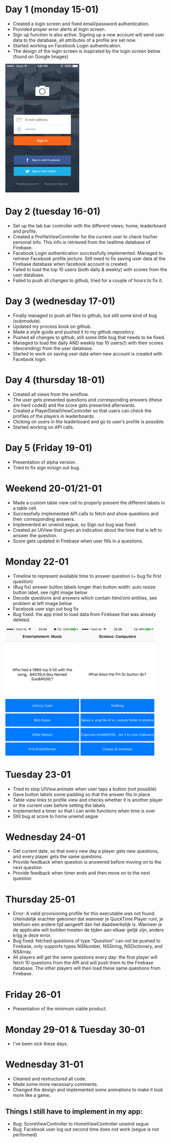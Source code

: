 # Day 1 (monday 15-01)
* Created a login screen and fixed email/password authentication. 
* Provided proper error alerts at login screen.
* Sign up function is also active. Signing up a new account will send user data to the database, all attributes of a profile are set now.
* Started working on Facebook Login authentication.
* The design of the login screen is inspirated by the login screen below (found on Google Images)

<img src="doc/processbook_image1.jpg" alt="login screen inspiration" width="230" height="400">

# Day 2 (tuesday 16-01)
* Set up the tab bar controller with the different views; home, leaderboard and profile.
* Created a ProfileViewController for the current user to check his/her personal info. This info is retrieved from the realtime database of Firebase.
* Facebook Login authentication successfully implemented. Managed to retrieve Facebook profile picture. Still need to fix saving user data at the Firebase database when facebook account is created.
* Failed to load the top 10 users (both daily & weekly) with scores from the user database.
* Failed to push all changes to github, tried for a couple of hours to fix it.

# Day 3 (wednesday 17-01)
* Finally managed to push all files to github, but still some kind of bug (submodule).
* Updated my process book on github.
* Made a style guide and pushed it to my github repository.
* Pushed all changes to github, still some little bug that needs to be fixed.
* Managed to load the daily AND weekly top 10 users(!) with their scores (descending) from the user database.
* Started to work on saving user data when new account is created with Facebook login.

# Day 4 (thursday 18-01)
* Created all views from the wireflow. 
* The user gets presented questions and corresponding answers (these are hard coded) and the score gets presented afterwards.
* Created a PlayerDetailViewController so that users can check the profiles of the players in leaderboards.
* Clicking on users in the leaderboard and go to user’s profile is possible.
* Started working on API calls.

# Day 5 (Friday 19-01)
* Presentation of alpha version.
* Tried to fix sign in/sign out bug.

# Weekend 20-01/21-01
* Made a custom table view cell to properly present the different labels in a table cell.
* Successfully implemented API calls to fetch and show questions and their corresponding answers.
* Implemented an unwind segue, so Sign out bug was fixed.
* Created an UIView that gives an indication about the time that is left to answer the question.
* Score gets updated in Firebase when user fills in a questions.

# Monday 22-01
* Timeline to represent available time to answer question (+ bug fix first question)
* (Bug fix) answer button labels longer than button width: auto resize button label, see right image below
* Decode questions and answers which contain html/xml entities, see problem at left image below
* Facebook user sign out bug fix
* Bug fixed: the app tried to load data from Firebase that was already deleted.

<img src="doc/processbook_image2.jpg" alt="" width="230" height="400">   <img src="doc/processbook_image3.jpg" alt="" width="230" height="400">

# Tuesday 23-01
* Tried to stop UIView.animate when user taps a button (not possible)
* Gave button labels some padding so that the answer fits in place
* Table view links to profile view and checks whether it is another player or the current user before setting the labels
* Implemented a timer so that I can write functions when time is over
* Still bug at score to home unwind segue 

# Wednesday 24-01
* Get current date, so that every new day a player gets new questions, and every player gets the same questions.
* Provide feedback when question is answered before moving on to the next question
* Provide feedback when timer ends and then move on to the next question

# Thursday 25-01
* Error: A valid provisioning profile for this executable was not found. Uiteindelijk erachter gekomen dat wanneer je QuickTime Player runt, je telefoon een andere tijd aangeeft dan het daadwerkelijk is. Wanneer je de applicatie wilt builden moeten de tijden aan elkaar gelijk zijn, anders krijg je deze error.
* Bug fixed: fetched questions of type “Question” can not be pushed to Firebase, only supports types NSNumber, NSString, NSDictionary, and NSArray.
* All players will get the same questions every day: the first player will fetch 10 questions from the API and will push them to the Firebase database. The other players will then load these same questions from Firebase.

# Friday 26-01
* Presentation of the minimum viable product.

# Monday 29-01 & Tuesday 30-01
* I've been sick these days.

# Wednesday 31-01
* Cleaned and restructured all code.
* Made some more necessary comments.
* Changed the design and implemented some animations to make it look more like a game.

## Things I still have to implement in my app:
* Bug: ScoreViewController to HomeViewController unwind segue
* Bug: Facebook user log out second time does not work (segue is not performed)
